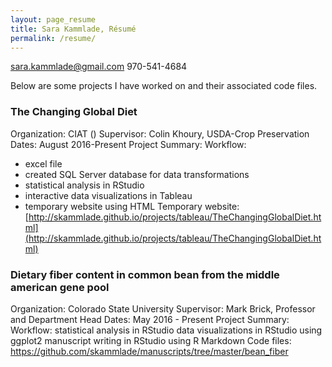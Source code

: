```yaml
---
layout: page_resume
title: Sara Kammlade, Résumé
permalink: /resume/
---
```

sara.kammlade@gmail.com
970-541-4684

Below are some projects I have worked on and their associated code files.

### The Changing Global Diet
Organization: CIAT ()
Supervisor: Colin Khoury, USDA-Crop Preservation
Dates: August 2016-Present
Project Summary:
Workflow: 
* excel file
* created SQL Server database for data transformations
* statistical analysis in RStudio
* interactive data visualizations in Tableau
* temporary website using HTML
Temporary website: [http://skammlade.github.io/projects/tableau/TheChangingGlobalDiet.html](http://skammlade.github.io/projects/tableau/TheChangingGlobalDiet.html)



### Dietary fiber content in common bean from the middle american gene pool
Organization: Colorado State University
Supervisor: Mark Brick, Professor and Department Head
Dates: May 2016 - Present
Project Summary: 
Workflow: 
statistical analysis in RStudio
data visualizations in RStudio using ggplot2
manuscript writing in RStudio using R Markdown
Code files: https://github.com/skammlade/manuscripts/tree/master/bean_fiber
